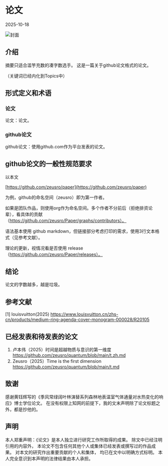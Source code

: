 # 论文

2025-10-18

![封面](img/cover.png)

## 介绍

摘要只适合滥竽充数的凑字数选手。
这是一篇关于github论文格式的论文。

（关键词已经内化到Topics中）

## 形式定义和术语

### 论文

论文：论文。

### github论文

github论文：使用github.com作为平台发表的论文。

## github论文的一般性规范要求

以本文

[https://github.com/zeusro/paper](https://github.com/zeusro/paper)

为例，github的命名空间（zeusro）即为第一作者。

如果是团队作品，则使用org作为命名空间。多个作者不分前后（拒绝排资论辈），看具体的贡献（https://github.com/zeusro/Paper/graphs/contributors）。

语法基本使用 github markdown，但链接部分考虑打印的需求，使用3行文本格式（见参考文献）。

理论的更新，视情况看是否使用 release（https://github.com/zeusro/Paper/releases）。

## 结论

论文的字数越多，越是垃圾。

## 参考文献

[1] 
louisvuitton(2025)
https://www.louisvuitton.cn/zhs-cn/products/medium-ring-agenda-cover-monogram-000028/R20105

## 已经发表和待发表的论文

1. 卢本伟（2025）时间是超越物质与意识的第一维度 https://github.com/zeusro/quantum/blob/main/t.zh.md
1. Zeusro（2025）Time is the first dimension https://github.com/zeusro/quantum/blob/main/t.md

## 致谢

感谢黄钰辉写的《季风常绿阔叶林演替系列森林地表温室气体通量对水热变化的响应》博士学位论文。
在没有权限上知网的前提下，我的文末声明除了论文标题之外，都是抄他的。

## 声明

本人郑重声明：《论文》是本人独立进行研究工作所取得的成果。 除文中已经注明引用的内容外， 本论文不包含任何其他个人或集体已经发表或撰写过的作品成果。 对本文的研究作出重要贡献的个人和集体， 均已在文中以明确方式标明。 本人完全意识到本声明的法律结果由本人承担。